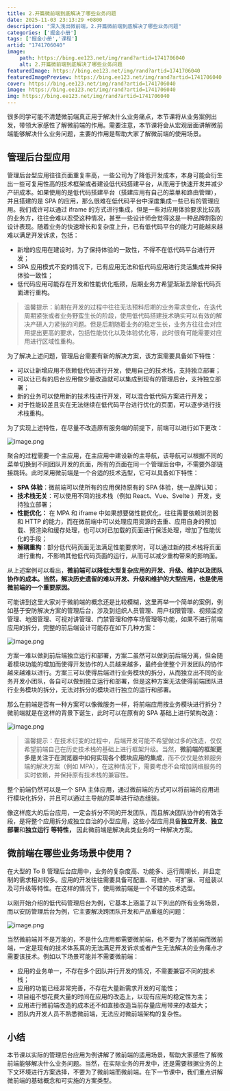 ```yaml
---
title: 2.开篇微前端到底解决了哪些业务问题
date: 2025-11-03 23:13:29 +0800
description: "深入浅出微前端，2.开篇微前端到底解决了哪些业务问题"
categories: ['掘金小册']
tags: ['掘金小册','课程']
artid: "1741706040"
image:
    path: https://bing.ee123.net/img/rand?artid=1741706040
    alt: 2.开篇微前端到底解决了哪些业务问题
featuredImage: https://bing.ee123.net/img/rand?artid=1741706040
featuredImagePreview: https://bing.ee123.net/img/rand?artid=1741706040
cover: https://bing.ee123.net/img/rand?artid=1741706040
image: https://bing.ee123.net/img/rand?artid=1741706040
img: https://bing.ee123.net/img/rand?artid=1741706040
---
```


很多同学可能不清楚微前端真正用于解决什么业务痛点，本节课将从业务案例出发，带领大家感性了解微前端的作用。需要注意，本节课将会从宏观层面讲解微前端能够解决什么业务问题，主要的作用是帮助大家了解微前端的使用场景。

## 管理后台型应用

管理后台型应用往往页面重复率高，一些公司为了降低开发成本，本身可能会衍生出一些可复用性高的技术框架或者建设低代码搭建平台，从而用于快速开发并减少产研成本。如果使用的是低代码搭建平台（搭建应用有自己的菜单和路由管理），并且搭建的是 SPA 的应用，那么很难在低代码平台中深度集成一些已有的管理应用。我们或许可以通过 iframe 的方式进行集成，但是一些对应用体验要求比较高的业务方，往往会难以忍受这种情况，甚至一些设计师会觉得这是一种品牌割裂的设计表现。随着业务的快速增长和复杂度上升，已有低代码平台的能力可能越来越难以满足开发诉求，包括：

- 新增的应用在建设时，为了保持体验的一致性，不得不在低代码平台进行开发；
- SPA 应用模式不变的情况下，已有应用无法和低代码应用进行灵活集成并保持体验一致性；
- 低代码应用可能存在开发和性能优化瓶颈，后期业务方希望渐渐去除低代码页面进行重构。

> 温馨提示：前期在开发的过程中往往无法预料后期的业务需求变化，在迭代周期紧张或者业务野蛮生长的阶段，使用低代码搭建技术确实可以有效的解决产研人力紧张的问题。但是后期随着业务的稳定生长，业务方往往会对应用提出更高的要求，包括性能优化以及体验优化等，此时很有可能需要对应用进行区域性重构。

为了解决上述问题，管理后台需要有新的解决方案，该方案需要具备如下特性：

- 可以让新增应用不依赖低代码进行开发，使用自己的技术栈，支持独立部署；
- 可以让已有的后台应用做少量改造就可以集成到现有的管理后台，支持独立部署；
- 新的业务可以使用新的技术栈进行开发，可以混合低代码方案进行开发；
- 对于性能较差且实在无法继续在低代码平台进行优化的页面，可以逐步进行技术栈重构。

为了实现上述特性，在尽量不改造原有服务端的前提下，前端可以进行如下更改：

![image.png](https://p3-juejin.byteimg.com/tos-cn-i-k3u1fbpfcp/db022b5ee2174f48872c46c00467f01c~tplv-k3u1fbpfcp-watermark.image?)

聚合的过程需要一个主应用，在主应用中建设新的主导航，该导航可以根据不同的菜单切换到不同团队开发的页面，所有的页面在同一个管理后台中，不需要外部链接跳转。此时采用微前端是一个合适的技术选型，它可以具备如下特性：

-   **SPA 体验**：微前端可以使所有的应用保持原有的 SPA 体验，统一品牌认知；
-   **技术栈无关**：可以使用不同的技术栈（例如 React、Vue、Svelte ）开发，支持独立部署；
-   **性能优化：** 在 MPA 和 iframe 中如果想要做性能优化，往往需要依赖浏览器和 HTTP 的能力，而在微前端中可以处理应用资源的去重、应用自身的预加载、预渲染和缓存处理，也可以对已加载的页面进行保活处理，增加了性能优化的手段；
-   **解耦重构**：部分低代码页面无法满足性能要求时，可以通过新的技术栈将页面进行重构，不影响其他低代码页面的运行，从而可以减少重构带来的影响面。

从上述案例可以看出，**微前端可以降低大型复杂应用的开发、升级、维护以及团队协作的成本。当然，解决历史遗留的难以开发、升级和维护的大型应用，也是使用微前端的一个重要原因。**

可能讲到这里大家对于微前端的概念还是比较模糊，这里再举一个简单的案例，例如基于安防解决方案的管理后台，涉及到组织人员管理、用户权限管理、视频监控管理、地图管理、可视对讲管理、门禁管理和停车场管理等功能，如果不进行前端应用的拆分，完整的前后端设计可能存在如下几种方案：

![image.png](https://p9-juejin.byteimg.com/tos-cn-i-k3u1fbpfcp/3c950f9dd92947028a88c825df2c407a~tplv-k3u1fbpfcp-watermark.image?)

方案一难以做到前后端独立运行和部署，方案二虽然可以做到前后端分离，但会随着模块功能的增加而使得开发协作的人员越来越多，最终会使整个开发团队的协作越来越难以进行。方案三可以使得后端进行业务模块的拆分，从而独立出不同的业务开发小团队，各自可以做到独立运行和部署，但是这种方案无法使得前端团队进行业务模块的拆分，无法对拆分的模块进行独立的运行和部署。

那么在前端是否有一种方案可以像微服务一样，将前端应用按业务模块进行拆分？微前端就是在这样的背景下诞生，此时可以在原有的 SPA 基础上进行架构改造：

![image.png](https://p3-juejin.byteimg.com/tos-cn-i-k3u1fbpfcp/3f6e787bfde94dc7a04cb97229aebc9b~tplv-k3u1fbpfcp-watermark.image?)

> 温馨提示：在技术衍变的过程中，后端开发可能不希望做过多的改造，仅仅希望前端自己在历史技术栈的基础上进行框架升级。当然，**微前端的框架更多是关注于在浏览器中如何实现各个模块应用的集成**，而不仅仅是依赖服务端的解决方案（例如 MPA），在这种情况下，需要考虑不会增加网络服务的实时依赖，并保持原有技术栈的兼容性。


整个前端仍然可以是一个 SPA 主体应用，通过微前端的方式可以将前端的应用进行模块化拆分，并且可以通过主导航的菜单进行动态组装。

像这样庞大的后台应用，一定会拆分不同的开发团队，而且解决团队协作的有效手段，是将整个应用拆分成独立自治的小型应用，这些小型应用具备**独立开发**、**独立部署**和**独立运行** **等特性，** 因此微前端是解决此类业务的一种解决方案。


## 微前端在哪些业务场景中使用？

在大型的 To B 管理后台应用中，业务的复杂度高、功能多、运行周期长，并且定制的需求相对较多。应用的开发往往需要具备可配置、可维护、可扩展、可组装以及可升级等特性。在这样的情况下，使用微前端是一个不错的技术选型。

以刚开始介绍的低代码管理后台为例，它基本上涵盖了以下列出的所有业务场景，而以安防管理后台为例，它主要解决跨团队开发和产品重组的问题：

![image.png](https://p3-juejin.byteimg.com/tos-cn-i-k3u1fbpfcp/8570e3c1c42449999a5eb6e72df2fe41~tplv-k3u1fbpfcp-watermark.image?)

当然微前端并不是万能的，不是什么应用都需要微前端，也不要为了微前端而微前端，一定是现有的技术体系真的无法满足开发诉求或者产生无法解决的业务痛点才需要该技术。例如以下场景可能并不需要微前端：

-   应用的业务单一，不存在多个团队并行开发的情况，不需要兼容不同的技术栈；
-   应用的功能已经非常完善，不存在大量新需求开发的可能性；
-   项目组不想花费大量的时间在应用的改造上，以现有应用的稳定性为主；
-   应用进行微前端改造的成本还不如直接改造当前存量应用带来的收益大；
-   团队内开发人员不熟悉微前端，无法应对微前端架构的复杂性。


## 小结

本节课以实际的管理后台应用为例讲解了微前端的适用场景，帮助大家感性了解微前端能够解决什么业务问题。当然，在实际业务的开发中，还是需要根据业务的上下文环境进行方案选择，不要为了微前端而微前端。在下一节课中，我们重点讲解微前端的基础概念和可实施的方案类型。



